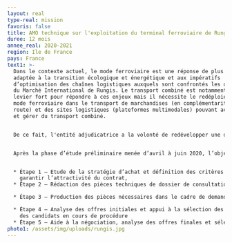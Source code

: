 ```yaml
---
layout: real
type-real: mission
favoris: false
title: AMO technique sur l'exploitation du terminal ferroviaire de Rungis
duree: 12 mois
annee_real: 2020-2021
region: Ile de France
pays: France
text1: >-
  Dans le contexte actuel, le mode ferroviaire est une réponse de plus en plus
  adaptée à la transition écologique et énergétique et aux impératifs
  d’optimisation des chaînes logistiques auxquels sont confrontés les opérateurs
  du Marché International de Rungis. Le transport combiné est notamment un
  levier fort pour répondre à ces enjeux mais il nécessite le redéploiement du
  mode ferroviaire dans le transport de marchandises (en complémentarité avec la
  route) et des sites logistiques (plateformes multimodales) pouvant accueillir
  et gérer du transport combiné.


  De ce fait, l'entité adjudicatrice a la volonté de redévelopper une desserte ferroviaire moderne, attractive et fiable sur le Marché de Rungis. Elle avait fait appel précédemment à Rail Concept pour mener une étude de faisabilité et d’estimation des coûts du réaménagement du terminal ferroviaire. A la suite de cette étude, l'entité adjudicatrice a confié à Rail Concept la mission d’assistance à maitrise d’ouvrage afin de **préparer et mener à bien la procédure d’appel d’offres** pour sélectionner un opérateur qui sera chargé de ré-aménager, d’exploiter et de gérer les installations ferroviaires du MIN, situées sur le domaine public de l’Etat.


  Après la phase d’étude préliminaire menée d’avril à juin 2020, l’objectif est d’assister la SEMMARIS en partenariat avec l’AMO juridique et l’AMO financier dans la conduite des différentes étapes de la procédure de consultation (préparation et lancement, analyse des offres et négociation) et de la passation du futur contrat global. Cette étude se décline selon les étapes suivantes :


  * Étape 1 – Etude de la stratégie d’achat et définition des critères de sélection afin notamment de
    garantir l’attractivité du contrat,
  * Étape 2 – Rédaction des pièces techniques de dossier de consultation,

  * Étape 3 – Production des pièces nécessaires dans le cadre de demandes de subvention,

  * Étape 4 – Analyse des offres initiales et appui à la sélection des candidats - Réponses aux questions
    des candidats en cours de procédure
  * Étape 5 – Aide à la négociation, analyse des offres finales et sélection du candidat attributaire.
photo1: /assets/img/uploads/rungis.jpg
---
```

